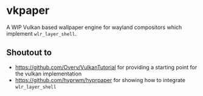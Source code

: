 # vkpaper

A WIP Vulkan based wallpaper engine for wayland compositors which implement `wlr_layer_shell`.

## Shoutout to

- https://github.com/Overv/VulkanTutorial for providing a starting point for the vulkan implementation
- https://github.com/hyprwm/hyprpaper for showing how to integrate `wlr_layer_shell`
